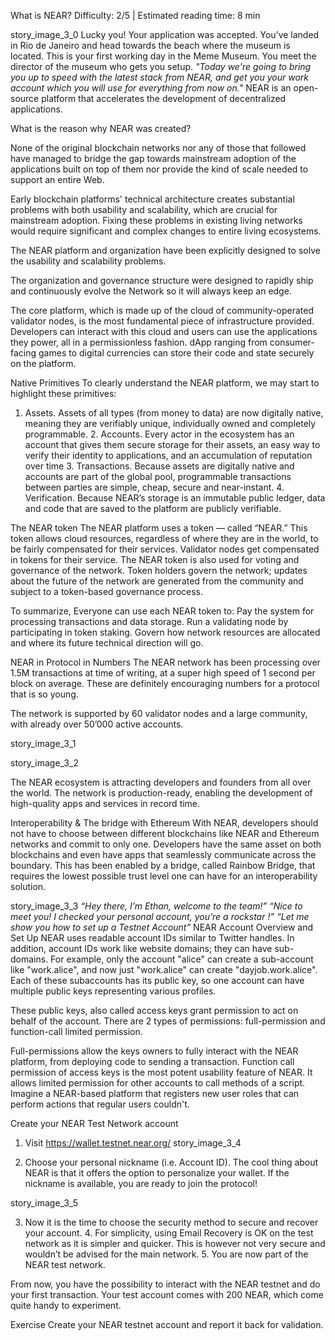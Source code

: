 What is NEAR?
Difficulty: 2/5 | Estimated reading time: 8 min

story_image_3_0
Lucky you! Your application was accepted. You’ve landed in Rio de Janeiro and head towards the beach where the museum is located. This is your first working day in the Meme Museum. You meet the director of the museum who gets you setup. _"Today we're going to bring you up to speed with the latest stack from NEAR, and get you your work account which you will use for everything from now on."_
NEAR is an open-source platform that accelerates the development of decentralized applications.

What is the reason why NEAR was created?

None of the original blockchain networks nor any of those that followed have managed to bridge the gap towards mainstream adoption of the applications built on top of them nor provide the kind of scale needed to support an entire Web.

Early blockchain platforms' technical architecture creates substantial problems with both usability and scalability, which are crucial for mainstream adoption. Fixing these problems in existing living networks would require significant and complex changes to entire living ecosystems.

The NEAR platform and organization have been explicitly designed to solve the usability and scalability problems.

The organization and governance structure were designed to rapidly ship and continuously evolve the Network so it will always keep an edge.

The core platform, which is made up of the cloud of community-operated validator nodes, is the most fundamental piece of infrastructure provided. Developers can interact with this cloud and users can use the applications they power, all in a permissionless fashion. dApp ranging from consumer-facing games to digital currencies can store their code and state securely on the platform.

Native Primitives
To clearly understand the NEAR platform, we may start to highlight these primitives:

1. Assets. Assets of all types (from money to data) are now digitally native, meaning they are verifiably unique, individually owned and completely programmable. 2. Accounts. Every actor in the ecosystem has an account that gives them secure storage for their assets, an easy way to verify their identity to applications, and an accumulation of reputation over time 3. Transactions. Because assets are digitally native and accounts are part of the global pool, programmable transactions between parties are simple, cheap, secure and near-instant. 4. Verification. Because NEAR’s storage is an immutable public ledger, data and code that are saved to the platform are publicly verifiable.

The NEAR token
The NEAR platform uses a token — called “NEAR.” This token allows cloud resources, regardless of where they are in the world, to be fairly compensated for their services. Validator nodes get compensated in tokens for their service. The NEAR token is also used for voting and governance of the network. Token holders govern the network; updates about the future of the network are generated from the community and subject to a token-based governance process.

To summarize, Everyone can use each NEAR token to: Pay the system for processing transactions and data storage. Run a validating node by participating in token staking. Govern how network resources are allocated and where its future technical direction will go.

NEAR in Protocol in Numbers
The NEAR network has been processing over 1.5M transactions at time of writing, at a super high speed of 1 second per block on average. These are definitely encouraging numbers for a protocol that is so young.

The network is supported by 60 validator nodes and a large community, with already over 50’000 active accounts.

story_image_3_1

story_image_3_2

The NEAR ecosystem is attracting developers and founders from all over the world. The network is production-ready, enabling the development of high-quality apps and services in record time.

Interoperability & The bridge with Ethereum
With NEAR, developers should not have to choose between different blockchains like NEAR and Ethereum networks and commit to only one. Developers have the same asset on both blockchains and even have apps that seamlessly communicate across the boundary. This has been enabled by a bridge, called Rainbow Bridge, that requires the lowest possible trust level one can have for an interoperability solution.

story_image_3_3
_“Hey there, I’m Ethan, welcome to the team!”_ _“Nice to meet you! I checked your personal account, you’re a rockstar !”_ _“Let me show you how to set up a Testnet Account”_
NEAR Account Overview and Set Up
NEAR uses readable account IDs similar to Twitter handles. In addition, account IDs work like website domains; they can have sub-domains. For example, only the account "alice" can create a sub-account like "work.alice", and now just "work.alice" can create "dayjob.work.alice". Each of these subaccounts has its public key, so one account can have multiple public keys representing various profiles.

These public keys, also called access keys grant permission to act on behalf of the account. There are 2 types of permissions: full-permission and function-call limited permission.

Full-permissions allow the keys owners to fully interact with the NEAR platform, from deploying code to sending a transaction. Function call permission of access keys is the most potent usability feature of NEAR. It allows limited permission for other accounts to call methods of a script. Imagine a NEAR-based platform that registers new user roles that can perform actions that regular users couldn't.

Create your NEAR Test Network account

1. Visit https://wallet.testnet.near.org/ story_image_3_4

2. Choose your personal nickname (i.e. Account ID). The cool thing about NEAR is that it offers the option to personalize your wallet. If the nickname is available, you are ready to join the protocol!

story_image_3_5

3. Now it is the time to choose the security method to secure and recover your account. 4. For simplicity, using Email Recovery is OK on the test network as it is simpler and quicker. This is however not very secure and wouldn’t be advised for the main network. 5. You are now part of the NEAR test network.

From now, you have the possibility to interact with the NEAR testnet and do your first transaction. Your test account comes with 200 NEAR, which come quite handy to experiment.

Exercise
Create your NEAR testnet account and report it back for validation.
